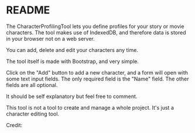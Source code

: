 # README
The CharacterProfilingTool lets you define profiles for your story or movie characters. The tool makes use of IndexedDB, and therefore data is stored in your browser not on a web server.

You can add, delete and edit your characters any time.

The tool itself is made with Bootstrap, and very simple.

Click on the "Add" button to add a new character, and a form will open with some text input fields. The only required field is the "Name" field. The other fields are all optional.

It should be self explanatory but feel free to comment.

This tool is not a tool to create and manage a whole project. It's just a character editing tool.

Credit: